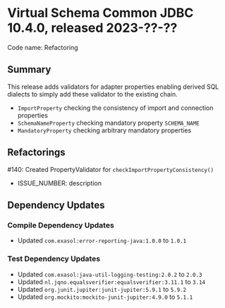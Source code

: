 # Virtual Schema Common JDBC 10.4.0, released 2023-??-??

Code name: Refactoring

## Summary

This release adds validators for adapter properties enabling derived SQL dialects to simply add these validator to the existing chain.
* `ImportProperty` checking the consistency of import and connection properties
* `SchemaNameProperty` checking mandatory property `SCHEMA_NAME`
* `MandatoryProperty` checking arbitrary mandatory properties

## Refactorings

#140: Created PropertyValidator for `checkImportPropertyConsistency()`

* ISSUE_NUMBER: description

## Dependency Updates

### Compile Dependency Updates

* Updated `com.exasol:error-reporting-java:1.0.0` to `1.0.1`

### Test Dependency Updates

* Updated `com.exasol:java-util-logging-testing:2.0.2` to `2.0.3`
* Updated `nl.jqno.equalsverifier:equalsverifier:3.11.1` to `3.14`
* Updated `org.junit.jupiter:junit-jupiter:5.9.1` to `5.9.2`
* Updated `org.mockito:mockito-junit-jupiter:4.9.0` to `5.1.1`

